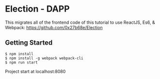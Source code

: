 
# Election - DAPP
This migrates all of the frontend code of this tutorial to use ReactJS, Es6, & Webpack: https://github.com/0x27b68e/Election

## Getting Started
```
$ npm install
$ npm install -g webpack webpack-cli
$ npm run start
```

Project start at localhost:8080
